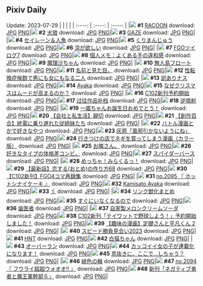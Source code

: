 ## Pixiv Daily
Update: 2023-07-29
|      |      |      |
| :----: | :----: | :----: |
|![](https://pixiv.microyu.workers.dev/c/240x480/img-master/img/2023/07/27/00/00/11/110265964_p0_master1200.jpg) **#1** [RACOON](https://www.pixiv.net/artworks/110265964) download: [JPG](https://pixiv.microyu.workers.dev/img-original/img/2023/07/27/00/00/11/110265964_p0.jpg) [PNG](https://pixiv.microyu.workers.dev/img-original/img/2023/07/27/00/00/11/110265964_p0.png)|![](https://pixiv.microyu.workers.dev/c/240x480/img-master/img/2023/07/27/00/00/48/110266079_p0_master1200.jpg) **#2** [犬狼](https://www.pixiv.net/artworks/110266079) download: [JPG](https://pixiv.microyu.workers.dev/img-original/img/2023/07/27/00/00/48/110266079_p0.jpg) [PNG](https://pixiv.microyu.workers.dev/img-original/img/2023/07/27/00/00/48/110266079_p0.png)|![](https://pixiv.microyu.workers.dev/c/240x480/img-master/img/2023/07/28/00/00/09/110293904_p0_master1200.jpg) **#3** [GAZE](https://www.pixiv.net/artworks/110293904) download: [JPG](https://pixiv.microyu.workers.dev/img-original/img/2023/07/28/00/00/09/110293904_p0.jpg) [PNG](https://pixiv.microyu.workers.dev/img-original/img/2023/07/28/00/00/09/110293904_p0.png)|
|![](https://pixiv.microyu.workers.dev/c/240x480/img-master/img/2023/07/27/00/17/43/110266816_p0_master1200.jpg) **#4** [セイレーン＆人魚](https://www.pixiv.net/artworks/110266816) download: [JPG](https://pixiv.microyu.workers.dev/img-original/img/2023/07/27/00/17/43/110266816_p0.jpg) [PNG](https://pixiv.microyu.workers.dev/img-original/img/2023/07/27/00/17/43/110266816_p0.png)|![](https://pixiv.microyu.workers.dev/c/240x480/img-master/img/2023/07/28/00/00/29/110293972_p0_master1200.jpg) **#5** [くりまんじゅう](https://www.pixiv.net/artworks/110293972) download: [JPG](https://pixiv.microyu.workers.dev/img-original/img/2023/07/28/00/00/29/110293972_p0.jpg) [PNG](https://pixiv.microyu.workers.dev/img-original/img/2023/07/28/00/00/29/110293972_p0.png)|![](https://pixiv.microyu.workers.dev/c/240x480/img-master/img/2023/07/28/07/30/03/110301100_p0_master1200.jpg) **#6** [涼が欲しい](https://www.pixiv.net/artworks/110301100) download: [JPG](https://pixiv.microyu.workers.dev/img-original/img/2023/07/28/07/30/03/110301100_p0.jpg) [PNG](https://pixiv.microyu.workers.dev/img-original/img/2023/07/28/07/30/03/110301100_p0.png)|
|![](https://pixiv.microyu.workers.dev/c/240x480/img-master/img/2023/07/27/22/01/27/110290070_p0_master1200.jpg) **#7** [FGOツイログ7](https://www.pixiv.net/artworks/110290070) download: [JPG](https://pixiv.microyu.workers.dev/img-original/img/2023/07/27/22/01/27/110290070_p0.jpg) [PNG](https://pixiv.microyu.workers.dev/img-original/img/2023/07/27/22/01/27/110290070_p0.png)|![](https://pixiv.microyu.workers.dev/c/240x480/img-master/img/2023/07/27/07/00/13/110272955_p0_master1200.jpg) **#8** [個人メモ：よくある手の違和感](https://www.pixiv.net/artworks/110272955) download: [JPG](https://pixiv.microyu.workers.dev/img-original/img/2023/07/27/07/00/13/110272955_p0.jpg) [PNG](https://pixiv.microyu.workers.dev/img-original/img/2023/07/27/07/00/13/110272955_p0.png)|![](https://pixiv.microyu.workers.dev/c/240x480/img-master/img/2023/07/27/00/05/38/110266408_p0_master1200.jpg) **#9** [魔理沙ちゃん](https://www.pixiv.net/artworks/110266408) download: [JPG](https://pixiv.microyu.workers.dev/img-original/img/2023/07/27/00/05/38/110266408_p0.jpg) [PNG](https://pixiv.microyu.workers.dev/img-original/img/2023/07/27/00/05/38/110266408_p0.png)|
|![](https://pixiv.microyu.workers.dev/c/240x480/img-master/img/2023/07/27/20/30/01/110287077_p0_master1200.jpg) **#10** [無人島フロート](https://www.pixiv.net/artworks/110287077) download: [JPG](https://pixiv.microyu.workers.dev/img-original/img/2023/07/27/20/30/01/110287077_p0.jpg) [PNG](https://pixiv.microyu.workers.dev/img-original/img/2023/07/27/20/30/01/110287077_p0.png)|![](https://pixiv.microyu.workers.dev/c/240x480/img-master/img/2023/07/28/09/05/35/110302307_p0_master1200.jpg) **#11** [名前と見た目。](https://www.pixiv.net/artworks/110302307) download: [JPG](https://pixiv.microyu.workers.dev/img-original/img/2023/07/28/09/05/35/110302307_p0.jpg) [PNG](https://pixiv.microyu.workers.dev/img-original/img/2023/07/28/09/05/35/110302307_p0.png)|![](https://pixiv.microyu.workers.dev/c/240x480/img-master/img/2023/07/28/00/02/11/110294147_p0_master1200.jpg) **#12** [性転換症候群で男にも女にもなる二人](https://www.pixiv.net/artworks/110294147) download: [JPG](https://pixiv.microyu.workers.dev/img-original/img/2023/07/28/00/02/11/110294147_p0.jpg) [PNG](https://pixiv.microyu.workers.dev/img-original/img/2023/07/28/00/02/11/110294147_p0.png)|
|![](https://pixiv.microyu.workers.dev/c/240x480/img-master/img/2023/07/28/20/30/04/110315199_p0_master1200.jpg) **#13** [訳ありナス](https://www.pixiv.net/artworks/110315199) download: [JPG](https://pixiv.microyu.workers.dev/img-original/img/2023/07/28/20/30/04/110315199_p0.jpg) [PNG](https://pixiv.microyu.workers.dev/img-original/img/2023/07/28/20/30/04/110315199_p0.png)|![](https://pixiv.microyu.workers.dev/c/240x480/img-master/img/2023/07/27/00/00/31/110266030_p0_master1200.jpg) **#14** [Ayaka](https://www.pixiv.net/artworks/110266030) download: [JPG](https://pixiv.microyu.workers.dev/img-original/img/2023/07/27/00/00/31/110266030_p0.jpg) [PNG](https://pixiv.microyu.workers.dev/img-original/img/2023/07/27/00/00/31/110266030_p0.png)|![](https://pixiv.microyu.workers.dev/c/240x480/img-master/img/2023/07/27/19/36/58/110285685_p0_master1200.jpg) **#15** [なぜクリスマスはムードが高まるのか？](https://www.pixiv.net/artworks/110285685) download: [JPG](https://pixiv.microyu.workers.dev/img-original/img/2023/07/27/19/36/58/110285685_p0.jpg) [PNG](https://pixiv.microyu.workers.dev/img-original/img/2023/07/27/19/36/58/110285685_p0.png)|
|![](https://pixiv.microyu.workers.dev/c/240x480/img-master/img/2023/07/27/00/08/29/110266509_p0_master1200.jpg) **#16** [C102新刊予約開始](https://www.pixiv.net/artworks/110266509) download: [JPG](https://pixiv.microyu.workers.dev/img-original/img/2023/07/27/00/08/29/110266509_p0.jpg) [PNG](https://pixiv.microyu.workers.dev/img-original/img/2023/07/27/00/08/29/110266509_p0.png)|![](https://pixiv.microyu.workers.dev/c/240x480/img-master/img/2023/07/28/12/28/55/110305269_p0_master1200.jpg) **#17** [过往作品补档](https://www.pixiv.net/artworks/110305269) download: [JPG](https://pixiv.microyu.workers.dev/img-original/img/2023/07/28/12/28/55/110305269_p0.jpg) [PNG](https://pixiv.microyu.workers.dev/img-original/img/2023/07/28/12/28/55/110305269_p0.png)|![](https://pixiv.microyu.workers.dev/c/240x480/img-master/img/2023/07/27/22/49/20/110291624_p0_master1200.jpg) **#18** [逆噴射](https://www.pixiv.net/artworks/110291624) download: [JPG](https://pixiv.microyu.workers.dev/img-original/img/2023/07/27/22/49/20/110291624_p0.jpg) [PNG](https://pixiv.microyu.workers.dev/img-original/img/2023/07/27/22/49/20/110291624_p0.png)|
|![](https://pixiv.microyu.workers.dev/c/240x480/img-master/img/2023/07/28/00/01/15/110294072_p0_master1200.jpg) **#19** [一颯ちゃんお誕生日おめでとう！](https://www.pixiv.net/artworks/110294072) download: [JPG](https://pixiv.microyu.workers.dev/img-original/img/2023/07/28/00/01/15/110294072_p0.jpg) [PNG](https://pixiv.microyu.workers.dev/img-original/img/2023/07/28/00/01/15/110294072_p0.png)|![](https://pixiv.microyu.workers.dev/c/240x480/img-master/img/2023/07/28/15/43/12/110304531_p0_master1200.jpg) **#20** [【会社と私生活】親切](https://www.pixiv.net/artworks/110304531) download: [JPG](https://pixiv.microyu.workers.dev/img-original/img/2023/07/28/15/43/12/110304531_p0.jpg) [PNG](https://pixiv.microyu.workers.dev/img-original/img/2023/07/28/15/43/12/110304531_p0.png)|![](https://pixiv.microyu.workers.dev/c/240x480/img-master/img/2023/07/28/20/31/14/110315250_p0_master1200.jpg) **#21** [【創作百合】終電に乗り遅れた従姉妹たち](https://www.pixiv.net/artworks/110315250) download: [JPG](https://pixiv.microyu.workers.dev/img-original/img/2023/07/28/20/31/14/110315250_p0.jpg) [PNG](https://pixiv.microyu.workers.dev/img-original/img/2023/07/28/20/31/14/110315250_p0.png)|
|![](https://pixiv.microyu.workers.dev/c/240x480/img-master/img/2023/07/27/22/35/56/110291204_p0_master1200.jpg) **#22** [バトル漫画とかで好きなやつ](https://www.pixiv.net/artworks/110291204) download: [JPG](https://pixiv.microyu.workers.dev/img-original/img/2023/07/27/22/35/56/110291204_p0.jpg) [PNG](https://pixiv.microyu.workers.dev/img-original/img/2023/07/27/22/35/56/110291204_p0.png)|![](https://pixiv.microyu.workers.dev/c/240x480/img-master/img/2023/07/27/12/00/19/110276897_p0_master1200.jpg) **#23** [灰原「風邪引かないようにね」](https://www.pixiv.net/artworks/110276897) download: [JPG](https://pixiv.microyu.workers.dev/img-original/img/2023/07/27/12/00/19/110276897_p0.jpg) [PNG](https://pixiv.microyu.workers.dev/img-original/img/2023/07/27/12/00/19/110276897_p0.png)|![](https://pixiv.microyu.workers.dev/c/240x480/img-master/img/2023/07/27/00/33/47/110267330_p0_master1200.jpg) **#24** [行きつけの店でネギを買ってしまう漫画（カラー版）](https://www.pixiv.net/artworks/110267330) download: [JPG](https://pixiv.microyu.workers.dev/img-original/img/2023/07/27/00/33/47/110267330_p0.jpg) [PNG](https://pixiv.microyu.workers.dev/img-original/img/2023/07/27/00/33/47/110267330_p0.png)|
|![](https://pixiv.microyu.workers.dev/c/240x480/img-master/img/2023/07/27/22/37/15/110291244_p0_master1200.jpg) **#25** [お隣さん。](https://www.pixiv.net/artworks/110291244) download: [JPG](https://pixiv.microyu.workers.dev/img-original/img/2023/07/27/22/37/15/110291244_p0.jpg) [PNG](https://pixiv.microyu.workers.dev/img-original/img/2023/07/27/22/37/15/110291244_p0.png)|![](https://pixiv.microyu.workers.dev/c/240x480/img-master/img/2023/07/28/21/10/30/110316587_p0_master1200.jpg) **#26** [好きなタイプの体格差コンビ。](https://www.pixiv.net/artworks/110316587) download: [JPG](https://pixiv.microyu.workers.dev/img-original/img/2023/07/28/21/10/30/110316587_p0.jpg) [PNG](https://pixiv.microyu.workers.dev/img-original/img/2023/07/28/21/10/30/110316587_p0.png)|![](https://pixiv.microyu.workers.dev/c/240x480/img-master/img/2023/07/27/03/17/33/110270460_p0_master1200.jpg) **#27** [スパイダーバース](https://www.pixiv.net/artworks/110270460) download: [JPG](https://pixiv.microyu.workers.dev/img-original/img/2023/07/27/03/17/33/110270460_p0.jpg) [PNG](https://pixiv.microyu.workers.dev/img-original/img/2023/07/27/03/17/33/110270460_p0.png)|
|![](https://pixiv.microyu.workers.dev/c/240x480/img-master/img/2023/07/27/00/00/14/110265973_p0_master1200.jpg) **#28** [めっちゃ！みらくるっ！](https://www.pixiv.net/artworks/110265973) download: [JPG](https://pixiv.microyu.workers.dev/img-original/img/2023/07/27/00/00/14/110265973_p0.jpg) [PNG](https://pixiv.microyu.workers.dev/img-original/img/2023/07/27/00/00/14/110265973_p0.png)|![](https://pixiv.microyu.workers.dev/c/240x480/img-master/img/2023/07/28/12/28/44/110305265_p0_master1200.jpg) **#29** [【最新話】恋する(おとめ)の作り方68](https://www.pixiv.net/artworks/110305265) download: [JPG](https://pixiv.microyu.workers.dev/img-original/img/2023/07/28/12/28/44/110305265_p0.jpg) [PNG](https://pixiv.microyu.workers.dev/img-original/img/2023/07/28/12/28/44/110305265_p0.png)|![](https://pixiv.microyu.workers.dev/c/240x480/img-master/img/2023/07/27/07/38/38/110273467_p0_master1200.jpg) **#30** [【C102新刊】FGO4コマ再録集](https://www.pixiv.net/artworks/110273467) download: [JPG](https://pixiv.microyu.workers.dev/img-original/img/2023/07/27/07/38/38/110273467_p0.jpg) [PNG](https://pixiv.microyu.workers.dev/img-original/img/2023/07/27/07/38/38/110273467_p0.png)|
|![](https://pixiv.microyu.workers.dev/c/240x480/img-master/img/2023/07/27/12/33/11/110277530_p0_master1200.jpg) **#31** [no.2095 『 ホットシナイケーキ 』](https://www.pixiv.net/artworks/110277530) download: [JPG](https://pixiv.microyu.workers.dev/img-original/img/2023/07/27/12/33/11/110277530_p0.jpg) [PNG](https://pixiv.microyu.workers.dev/img-original/img/2023/07/27/12/33/11/110277530_p0.png)|![](https://pixiv.microyu.workers.dev/c/240x480/img-master/img/2023/07/28/12/55/48/110305696_p0_master1200.jpg) **#32** [Kamisato Ayaka](https://www.pixiv.net/artworks/110305696) download: [JPG](https://pixiv.microyu.workers.dev/img-original/img/2023/07/28/12/55/48/110305696_p0.jpg) [PNG](https://pixiv.microyu.workers.dev/img-original/img/2023/07/28/12/55/48/110305696_p0.png)|![](https://pixiv.microyu.workers.dev/c/240x480/img-master/img/2023/07/27/00/00/40/110266056_p0_master1200.jpg) **#33** [🖇](https://www.pixiv.net/artworks/110266056) download: [JPG](https://pixiv.microyu.workers.dev/img-original/img/2023/07/27/00/00/40/110266056_p0.jpg) [PNG](https://pixiv.microyu.workers.dev/img-original/img/2023/07/27/00/00/40/110266056_p0.png)|
|![](https://pixiv.microyu.workers.dev/c/240x480/img-master/img/2023/07/27/16/39/24/110281566_p0_master1200.jpg) **#34** [リンク獣化まとめ](https://www.pixiv.net/artworks/110281566) download: [JPG](https://pixiv.microyu.workers.dev/img-original/img/2023/07/27/16/39/24/110281566_p0.jpg) [PNG](https://pixiv.microyu.workers.dev/img-original/img/2023/07/27/16/39/24/110281566_p0.png)|![](https://pixiv.microyu.workers.dev/c/240x480/img-master/img/2023/07/27/06/42/56/110272715_p0_master1200.jpg) **#35** [すぐにいなくなるので](https://www.pixiv.net/artworks/110272715) download: [JPG](https://pixiv.microyu.workers.dev/img-original/img/2023/07/27/06/42/56/110272715_p0.jpg) [PNG](https://pixiv.microyu.workers.dev/img-original/img/2023/07/27/06/42/56/110272715_p0.png)|![](https://pixiv.microyu.workers.dev/c/240x480/img-master/img/2023/07/27/20/28/15/110287031_p0_master1200.jpg) **#36** [歯医者](https://www.pixiv.net/artworks/110287031) download: [JPG](https://pixiv.microyu.workers.dev/img-original/img/2023/07/27/20/28/15/110287031_p0.jpg) [PNG](https://pixiv.microyu.workers.dev/img-original/img/2023/07/27/20/28/15/110287031_p0.png)|
|![](https://pixiv.microyu.workers.dev/c/240x480/img-master/img/2023/07/28/15/07/51/110307728_p0_master1200.jpg) **#37** [自家製メロンクリームソーダ](https://www.pixiv.net/artworks/110307728) download: [JPG](https://pixiv.microyu.workers.dev/img-original/img/2023/07/28/15/07/51/110307728_p0.jpg) [PNG](https://pixiv.microyu.workers.dev/img-original/img/2023/07/28/15/07/51/110307728_p0.png)|![](https://pixiv.microyu.workers.dev/c/240x480/img-master/img/2023/07/27/01/58/47/110269274_p0_master1200.jpg) **#38** [C102新刊「テイワットで野球しよう！」予約開始しました！](https://www.pixiv.net/artworks/110269274) download: [JPG](https://pixiv.microyu.workers.dev/img-original/img/2023/07/27/01/58/47/110269274_p0.jpg) [PNG](https://pixiv.microyu.workers.dev/img-original/img/2023/07/27/01/58/47/110269274_p0.png)|![](https://pixiv.microyu.workers.dev/c/240x480/img-master/img/2023/07/27/00/02/12/110266223_p0_master1200.jpg) **#39** [【趣味の漫画】定礎さんと平凡くん 2](https://www.pixiv.net/artworks/110266223) download: [JPG](https://pixiv.microyu.workers.dev/img-original/img/2023/07/27/00/02/12/110266223_p0.jpg) [PNG](https://pixiv.microyu.workers.dev/img-original/img/2023/07/27/00/02/12/110266223_p0.png)|
|![](https://pixiv.microyu.workers.dev/c/240x480/img-master/img/2023/07/27/15/00/06/110279805_p0_master1200.jpg) **#40** [スピード勝負見合い2023](https://www.pixiv.net/artworks/110279805) download: [JPG](https://pixiv.microyu.workers.dev/img-original/img/2023/07/27/15/00/06/110279805_p0.jpg) [PNG](https://pixiv.microyu.workers.dev/img-original/img/2023/07/27/15/00/06/110279805_p0.png)|![](https://pixiv.microyu.workers.dev/c/240x480/img-master/img/2023/07/27/00/00/22/110266007_p0_master1200.jpg) **#41** [HNT](https://www.pixiv.net/artworks/110266007) download: [JPG](https://pixiv.microyu.workers.dev/img-original/img/2023/07/27/00/00/22/110266007_p0.jpg) [PNG](https://pixiv.microyu.workers.dev/img-original/img/2023/07/27/00/00/22/110266007_p0.png)|![](https://pixiv.microyu.workers.dev/c/240x480/img-master/img/2023/07/27/00/00/14/110265971_p0_master1200.jpg) **#42** [白猫ちゃん](https://www.pixiv.net/artworks/110265971) download: [JPG](https://pixiv.microyu.workers.dev/img-original/img/2023/07/27/00/00/14/110265971_p0.jpg) [PNG](https://pixiv.microyu.workers.dev/img-original/img/2023/07/27/00/00/14/110265971_p0.png)|
|![](https://pixiv.microyu.workers.dev/c/240x480/img-master/img/2023/07/28/07/11/44/110300877_p0_master1200.jpg) **#43** [オーバーラン](https://www.pixiv.net/artworks/110300877) download: [JPG](https://pixiv.microyu.workers.dev/img-original/img/2023/07/28/07/11/44/110300877_p0.jpg) [PNG](https://pixiv.microyu.workers.dev/img-original/img/2023/07/28/07/11/44/110300877_p0.png)|![](https://pixiv.microyu.workers.dev/c/240x480/img-master/img/2023/07/28/12/00/15/110304698_p0_master1200.jpg) **#44** [カッコイイ女の子が連載化になります！](https://www.pixiv.net/artworks/110304698) download: [JPG](https://pixiv.microyu.workers.dev/img-original/img/2023/07/28/12/00/15/110304698_p0.jpg) [PNG](https://pixiv.microyu.workers.dev/img-original/img/2023/07/28/12/00/15/110304698_p0.png)|![](https://pixiv.microyu.workers.dev/c/240x480/img-master/img/2023/07/27/18/37/25/110284220_p0_master1200.jpg) **#45** [息抜きに、ここで…しちゃう？](https://www.pixiv.net/artworks/110284220) download: [JPG](https://pixiv.microyu.workers.dev/img-original/img/2023/07/27/18/37/25/110284220_p0.jpg) [PNG](https://pixiv.microyu.workers.dev/img-original/img/2023/07/27/18/37/25/110284220_p0.png)|
|![](https://pixiv.microyu.workers.dev/c/240x480/img-master/img/2023/07/28/00/00/03/110293883_p0_master1200.jpg) **#46** [緋色の輪](https://www.pixiv.net/artworks/110293883) download: [JPG](https://pixiv.microyu.workers.dev/img-original/img/2023/07/28/00/00/03/110293883_p0.jpg) [PNG](https://pixiv.microyu.workers.dev/img-original/img/2023/07/28/00/00/03/110293883_p0.png)|![](https://pixiv.microyu.workers.dev/c/240x480/img-master/img/2023/07/27/01/09/01/110268249_p0_master1200.jpg) **#47** [no.2094 『 フウライ超超ウォオオ!! 』](https://www.pixiv.net/artworks/110268249) download: [JPG](https://pixiv.microyu.workers.dev/img-original/img/2023/07/27/01/09/01/110268249_p0.jpg) [PNG](https://pixiv.microyu.workers.dev/img-original/img/2023/07/27/01/09/01/110268249_p0.png)|![](https://pixiv.microyu.workers.dev/c/240x480/img-master/img/2023/07/28/20/12/02/110314658_p0_master1200.jpg) **#48** [新刊「ネガティブ勇者と魔王軍幹部６」](https://www.pixiv.net/artworks/110314658) download: [JPG](https://pixiv.microyu.workers.dev/img-original/img/2023/07/28/20/12/02/110314658_p0.jpg) [PNG](https://pixiv.microyu.workers.dev/img-original/img/2023/07/28/20/12/02/110314658_p0.png)|

